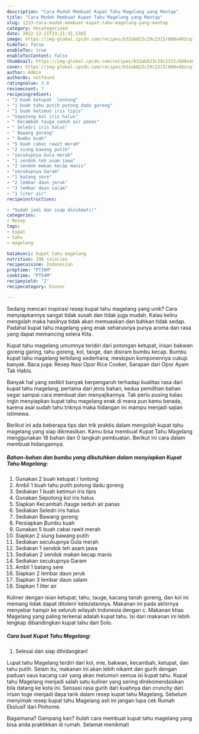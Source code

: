 ```yaml
---
description: "Cara Mudah Membuat Kupat Tahu Magelang yang Mantap"
title: "Cara Mudah Membuat Kupat Tahu Magelang yang Mantap"
slug: 1233-cara-mudah-membuat-kupat-tahu-magelang-yang-mantap
category: Uncategorized
date: 2022-12-21T23:21:31.530Z
image: https://img-global.cpcdn.com/recipes/b32ab823c29c2315/680x482cq70/kupat-tahu-magelang-foto-resep-utama.jpg
hideToc: false
enableToc: true
enableTocContent: false
thumbnail: https://img-global.cpcdn.com/recipes/b32ab823c29c2315/680x482cq70/kupat-tahu-magelang-foto-resep-utama.jpg
cover: https://img-global.cpcdn.com/recipes/b32ab823c29c2315/680x482cq70/kupat-tahu-magelang-foto-resep-utama.jpg
author: Admin
authorAv: notfound
ratingvalue: 3.8
reviewcount: 7
recipeingredient:
- "2 buah ketupat  lontong"
- "1 buah tahu putih potong dadu goreng"
- "1 buah ketimun iris tipis"
- "Sepotong kol iris halus"
- " Kecambah tauge seduh air panas"
- " Seledri iris halus"
- " Bawang goreng"
- " Bumbu kuah"
- "5 buah cabai rawit merah"
- "2 siung bawang putih"
- "secukupnya Gula merah"
- "1 sendok teh asam jawa"
- "2 sendok makan kecap manis"
- "secukupnya Garam"
- "1 batang sere"
- "2 lembar daun jeruk"
- "3 lembar daun salam"
- "1 liter air"
recipeinstructions:

- "Sudah jadi dan siap dinikmati!"
categories:
- Resep
tags:
- kupat
- tahu
- magelang

katakunci: kupat tahu magelang 
nutrition: 198 calories
recipecuisine: Indonesian
preptime: "PT36M"
cooktime: "PT54M"
recipeyield: "2"
recipecategory: Dinner

---
```





Sedang mencari inspirasi resep kupat tahu magelang yang unik? Cara menyiapkannya sangat tidak susah dan tidak juga mudah. Kalau keliru mengolah maka hasilnya tidak akan memuaskan dan bahkan tidak sedap. Padahal kupat tahu magelang yang enak seharusnya punya aroma dan rasa yang dapat memancing selera Kita.





Kupat tahu magelang umumnya teridiri dari potongan ketupat, irisan bakwan goreng garing, tahu goreng, kol, taoge, dan disiram bumbu kecap. Bumbu kupat tahu magelang terbilang sederhana, meskipun komponennya cukup banyak. Baca juga: Resep Nasi Opor Rice Cooker, Sarapan dari Opor Ayam Tak Habis.

Banyak hal yang sedikit banyak berpengaruh terhadap kualitas rasa dari kupat tahu magelang, pertama dari jenis bahan, kedua pemilihan bahan segar sampai cara membuat dan menyajikannya. Tak perlu pusing kalau ingin menyiapkan kupat tahu magelang enak di mana pun kamu berada, karena asal sudah tahu triknya maka hidangan ini mampu menjadi sajian istimewa.






Berikut ini ada beberapa tips dan trik praktis dalam mengolah kupat tahu magelang yang siap dikreasikan. Kamu bisa membuat Kupat Tahu Magelang menggunakan 18 bahan dan 0 langkah pembuatan. Berikut ini cara dalam membuat hidangannya.

<!--inarticleads1-->

##### Bahan-bahan dan bumbu yang dibutuhkan dalam menyiapkan Kupat Tahu Magelang:

1. Gunakan 2 buah ketupat / lontong
1. Ambil 1 buah tahu putih potong dadu goreng
1. Sediakan 1 buah ketimun iris tipis
1. Gunakan Sepotong kol iris halus
1. Siapkan  Kecambah /tauge seduh air panas
1. Sediakan  Seledri iris halus
1. Sediakan  Bawang goreng
1. Persiapkan  Bumbu kuah
1. Gunakan 5 buah cabai rawit merah
1. Siapkan 2 siung bawang putih
1. Sediakan secukupnya Gula merah
1. Sediakan 1 sendok teh asam jawa
1. Sediakan 2 sendok makan kecap manis
1. Sediakan secukupnya Garam
1. Ambil 1 batang sere
1. Siapkan 2 lembar daun jeruk
1. Siapkan 3 lembar daun salam
1. Siapkan 1 liter air


Kuliner dengan isian ketupat, tahu, tauge, kacang tanah goreng, dan kol ini memang tidak dapat ditolerir kelezatannya. Makanan ini pada akhirnya menyebar hampir ke seluruh wilayah Indonesia dengan c. Makanan khas Magelang yang paling terkenal adalah kupat tahu. Isi dari makanan ini lebih lengkap dibandingkan kupat tahu dari Solo. 

<!--inarticleads2-->

##### Cara buat Kupat Tahu Magelang:


1. Selesai dan siap dihidangkan!

Lupat tahu Magelang terdiri dari kol, mie, bakwan, kecambah, ketupat, dan tahu putih. Selain itu, makanan ini akan lebih nikamt dan gurih dengan paduan saus kacang cair yang akan melumuri semua isi kupat tahu. Kupat tahu Magelang menjadi salah satu kuliner yang sering direkomendasikan bila datang ke kota ini. Sensasi rasa gurih dari kuahnya dan crunchy dari irisan toge menjadi daya tarik dalam resep kupat tahu Magelang. Sebelum menyimak resep kupat tahu Magelang asli ini jangan lupa cek Rumah Ekslusif dari Pinhome. 

Bagaimana? Gampang kan? Itulah cara membuat kupat tahu magelang yang bisa anda praktikkan di rumah. Selamat menikmati
